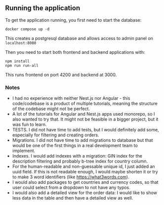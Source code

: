 ## Running the application

To get the application running, you first need to start the database:

```
docker compose up -d
```

This creates a postgresql database and allows access to admin panel on ```localhost:8080```

Then you need to start both frontend and backend applications with:

```
npm install
npm run run-all
```

This runs frontend on port 4200 and backend at 3000.

### Notes

- I had no experience with neither Nest.js nor Angular - this code/codebase is a product of multiple tutorials, meaning the structure of the codebase might not be perfect.
- A lot of the tutorials for Angular and Nest.js apps used monorepo, so I also wanted to try that. It might not be feasible in a bigger project, but it was fun to learn.
- TESTS. I did not have time to add tests, but I would definitely add some, especially for filtering and creating orders.
- Migrations. I did not have time to add migrations to database but that would be one of the first things in a real development team to implement.
- Indexes. I would add indexes with a migration: GIN index for the description filtering and probably b-tree index for country column.
- For the human-readable and non-guessable unique id, I just added an uuid field. If this is not readable enough, I would maybe shorten it or try to make 3 word identifiers (like https://what3words.com).
- I would also add packages to get countries and currency codes, so that user could select from a dropdown to not have any typos.
- I would also add a detailed view for the order data: I would like to show less data in the table and then have a detailed view as well.
